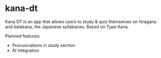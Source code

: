 # kana-dt
Kana DT is an app that allows users to study & quiz themselves on hiragana and katakana, the Japanese syllabaries.
Based on Type Kana.

Planned features:
- Pronunciations in study section
- AI Integration
